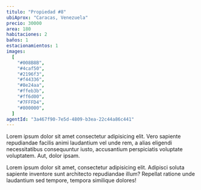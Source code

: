 ```yaml
---
titulo: "Propiedad #8"
ubiAprox: "Caracas, Venezuela"
precio: 30000
area: 180
habitaciones: 2
baños: 1
estacionamientos: 1
images:
  [
    "#008B8B",
    "#4caf50",
    "#2196f3",
    "#f44336",
    "#8e24aa",
    "#ffeb3b",
    "#ff6d00",
    "#7FFFD4",
    "#800000",
  ]
agentId: "3a467f90-7e5d-4809-b3ea-22c44a86c441"
---
```


Lorem ipsum dolor sit amet consectetur adipisicing elit. Vero
sapiente repudiandae facilis animi laudantium vel unde rem, a alias
eligendi necessitatibus consequuntur iusto, accusantium perspiciatis
voluptate voluptatem. Aut, dolor ipsam.

Lorem ipsum dolor sit amet, consectetur adipisicing elit. Adipisci
soluta sapiente inventore sunt architecto repudiandae illum?
Repellat ratione unde laudantium sed tempore, tempora similique
dolores!
